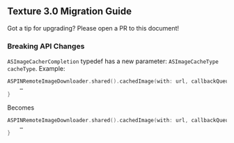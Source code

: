 ## Texture 3.0 Migration Guide

Got a tip for upgrading? Please open a PR to this document!


### Breaking API Changes

`ASImageCacherCompletion` typedef has a new parameter: `ASImageCacheType cacheType`. Example:


```swift
ASPINRemoteImageDownloader.shared().cachedImage(with: url, callbackQueue: .main) { result in
    …
}
```

Becomes

```swift
ASPINRemoteImageDownloader.shared().cachedImage(with: url, callbackQueue: .main) { result, cacheType in
    …
}
```
